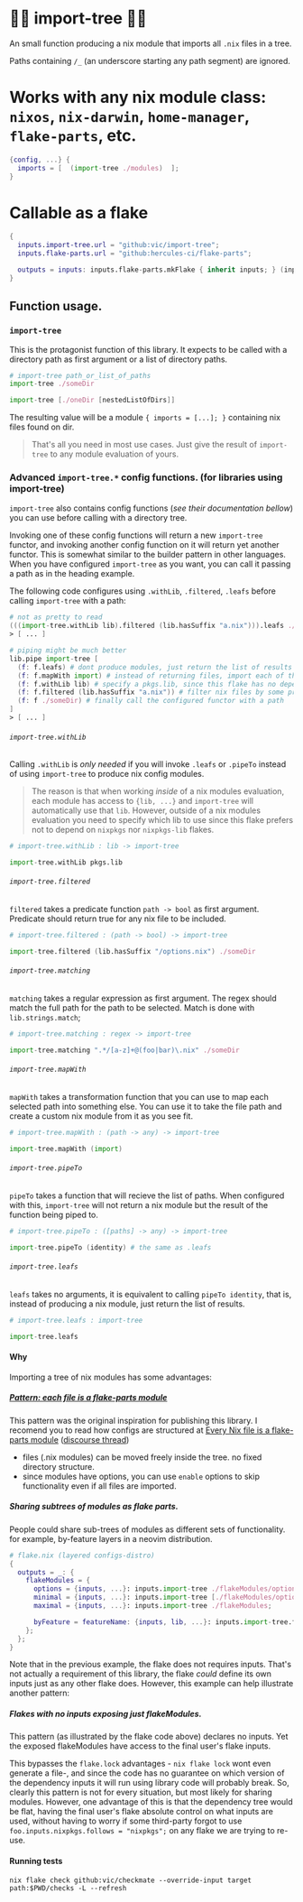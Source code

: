 # 🌲🌴 import-tree 🎄🌳

An small function producing a nix module that imports all `.nix` files in a tree.

Paths containing `/_` (an underscore starting any path segment) are ignored.

# Works with any nix module class: `nixos`, `nix-darwin`, `home-manager`, `flake-parts`, etc.

```nix
{config, ...} {
  imports = [  (import-tree ./modules)  ];
}
```

# Callable as a flake

```nix
{
  inputs.import-tree.url = "github:vic/import-tree";
  inputs.flake-parts.url = "github:hercules-ci/flake-parts";

  outputs = inputs: inputs.flake-parts.mkFlake { inherit inputs; } (inputs.import-tree ./flakeModules);
}
```

## Function usage.

### `import-tree`

This is the protagonist function of this library. It expects to be called with a directory path as first argument or a list of directory paths.

```nix
# import-tree path_or_list_of_paths
import-tree ./someDir

import-tree [./oneDir [nestedListOfDirs]]
```

The resulting value will be a module `{ imports = [...]; }` containing nix files found on dir.

> That's all you need in most use cases. Just give the result of `import-tree` to any module evaluation of yours.

### Advanced `import-tree.*` config functions. (for libraries using import-tree)

`import-tree` also contains config functions (*see their documentation bellow*) you can use before calling with a directory tree.

Invoking one of these config functions will return a new `import-tree` functor,
and invoking another config function on it will return yet another functor. This is somewhat similar to the builder pattern in other languages. When you have configured `import-tree` as you want, you can
call it passing a path as in the heading example.

The following code configures using `.withLib`, `.filtered`, `.leafs` before calling `import-tree` with a path:

```nix
# not as pretty to read
(((import-tree.withLib lib).filtered (lib.hasSuffix "a.nix"))).leafs ./someDir;
> [ ... ]

# piping might be much better
lib.pipe import-tree [
  (f: f.leafs) # dont produce modules, just return the list of results
  (f: f.mapWith import) # instead of returning files, import each of them
  (f: f.withLib lib) # specify a pkgs.lib, since this flake has no dependencies
  (f: f.filtered (lib.hasSuffix "a.nix")) # filter nix files by some predicate
  (f: f ./someDir) # finally call the configured functor with a path
]
> [ ... ]
```

###### `import-tree.withLib`

Calling `.withLib` is *only needed* if you will invoke `.leafs` or `.pipeTo` instead of using `import-tree` to produce nix config modules.

> The reason is that when working _inside_ of a nix modules evaluation, each module has access to `{lib, ...}` and `import-tree` will automatically use that `lib`. However, outside of a nix modules evaluation you need to specify which lib to use since this flake prefers not to depend on `nixpkgs` nor `nixpkgs-lib` flakes.

```nix
# import-tree.withLib : lib -> import-tree

import-tree.withLib pkgs.lib
```

###### `import-tree.filtered`

`filtered` takes a predicate function `path -> bool` as first argument. Predicate should return true for any nix file to be included.

```nix
# import-tree.filtered : (path -> bool) -> import-tree

import-tree.filtered (lib.hasSuffix "/options.nix") ./someDir
```

###### `import-tree.matching`

`matching` takes a regular expression as first argument. The regex should match the full path for the path to be selected. Match is done with `lib.strings.match`;

```nix
# import-tree.matching : regex -> import-tree

import-tree.matching ".*/[a-z]+@(foo|bar)\.nix" ./someDir
```

###### `import-tree.mapWith`

`mapWith` takes a transformation function that you can use to map each selected path into something else.
You can use it to take the file path and create a custom nix module from it as you see fit.

```nix
# import-tree.mapWith : (path -> any) -> import-tree

import-tree.mapWith (import)
```

###### `import-tree.pipeTo`

`pipeTo` takes a function that will recieve the list of paths. When configured with this, `import-tree` will not return a nix module but the result of the function being piped to.

```nix
# import-tree.pipeTo : ([paths] -> any) -> import-tree

import-tree.pipeTo (identity) # the same as .leafs
```

###### `import-tree.leafs`

`leafs` takes no arguments, it is equivalent to calling `pipeTo identity`, that is, instead of producing a nix module, just return the list of results.

```nix
# import-tree.leafs : import-tree

import-tree.leafs
```

#### Why

Importing a tree of nix modules has some advantages:

##### [Pattern: each file is a flake-parts module](https://discourse.nixos.org/t/pattern-each-file-is-a-flake-parts-module/61271)

This pattern was the original inspiration for publishing this library. I recomend you to read how configs are structured at [Every Nix file is a flake-parts module](https://github.com/mightyiam/infra?tab=readme-ov-file#every-nix-file-is-a-flake-parts-module) ([discourse thread](https://discourse.nixos.org/t/pattern-each-file-is-a-flake-parts-module/61271))

- files (.nix modules) can be moved freely inside the tree. no fixed directory structure.
- since modules have options, you can use `enable` options to skip functionality even if all files are imported.

##### Sharing subtrees of modules as flake parts.

People could share sub-trees of modules as different sets of functionality. for example, by-feature layers in a neovim distribution.

```nix
# flake.nix (layered configs-distro)
{
  outputs = _: {
    flakeModules = {
      options = {inputs, ...}: inputs.import-tree ./flakeModules/options;
      minimal = {inputs, ...}: inputs.import-tree [./flakeModules/options ./flakeModules/minimal];
      maximal = {inputs, ...}: inputs.import-tree ./flakeModules;

      byFeature = featureName: {inputs, lib, ...}: inputs.import-tree.filtered (lib.hasSuffix "${featureName}.nix") ./flakeModules;
    };
  };
}
```

Note that in the previous example, the flake does not requires inputs. That's not actually a requirement of this library, the flake *could* define its own inputs just as any other flake does. However, this example can help illustrate another pattern:

##### Flakes with no inputs exposing just flakeModules.

This pattern (as illustrated by the flake code above) declares no inputs. Yet the exposed flakeModules have access to the final user's flake inputs.

This bypasses the `flake.lock` advantages - `nix flake lock` wont even generate a file-, and since the code has no guarantee on which version of the dependency inputs it will run using library code will probably break. So, clearly this pattern is not for every situation, but most likely for sharing modules. However, one advantage of this is that the dependency tree would be flat, having the final user's flake absolute control on what inputs are used, without having to worry if some third-party forgot to use `foo.inputs.nixpkgs.follows = "nixpkgs";` on any flake we are trying to re-use.

#### Running tests

```shell
nix flake check github:vic/checkmate --override-input target path:$PWD/checks -L --refresh
```
